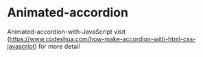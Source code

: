 # Animated-accordion
Animated-accordion-with-JavaScript
visit (https://www.codeshua.com/how-make-accordion-with-html-css-javascript) for more detail
